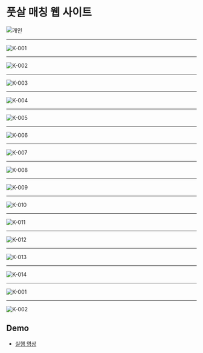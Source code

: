 # 풋살 매칭 웹 사이트
![개인](https://user-images.githubusercontent.com/59239079/79235325-6c9b2800-7ea6-11ea-8ef1-f19acba845bb.png)
- - -
![K-001](https://user-images.githubusercontent.com/59239079/79540380-09d2a800-80c3-11ea-9115-823f52841d61.png)
- - -
![K-002](https://user-images.githubusercontent.com/59239079/79540409-135c1000-80c3-11ea-86e0-55cd6eb97d1c.png)
- - -
![K-003](https://user-images.githubusercontent.com/59239079/79540428-1ce57800-80c3-11ea-9be2-0dc67ad26026.png)
- - -
![K-004](https://user-images.githubusercontent.com/59239079/79540453-27a00d00-80c3-11ea-9734-4cca15a5451f.png)
- - -
![K-005](https://user-images.githubusercontent.com/59239079/79540472-2ff84800-80c3-11ea-9b68-3564246c9012.png)
- - -
![K-006](https://user-images.githubusercontent.com/59239079/79540488-37b7ec80-80c3-11ea-84a9-1f58d8989520.png)
- - -
![K-007](https://user-images.githubusercontent.com/59239079/79540505-40102780-80c3-11ea-96ea-21e2b3a9e63b.png)
- - -
![K-008](https://user-images.githubusercontent.com/59239079/79540523-48686280-80c3-11ea-9301-fecb84ad7802.png)
- - -
![K-009](https://user-images.githubusercontent.com/59239079/79540562-51f1ca80-80c3-11ea-89ac-d425c3dc613c.png)
- - -
![K-010](https://user-images.githubusercontent.com/59239079/79540599-60d87d00-80c3-11ea-9be6-aa5e65387dda.png)
- - -
![K-011](https://user-images.githubusercontent.com/59239079/79540665-7cdc1e80-80c3-11ea-9e0f-4ec6ba297d9e.png)
- - -
![K-012](https://user-images.githubusercontent.com/59239079/79540681-86658680-80c3-11ea-9eb8-4d42c17676e2.png)
- - -
![K-013](https://user-images.githubusercontent.com/59239079/79540716-92514880-80c3-11ea-972a-6afcafdbd330.png)
- - -
![K-014](https://user-images.githubusercontent.com/59239079/79540733-98dfc000-80c3-11ea-8924-555e276681dd.png)
- - -
![K-001](https://user-images.githubusercontent.com/59239079/79680269-dc176b80-8248-11ea-906c-c75f68ec72cb.png)
- - -
![K-002](https://user-images.githubusercontent.com/59239079/79680278-f4878600-8248-11ea-99a7-9c2811f63624.png)
## Demo
- [실행 영상](https://www.youtube.com/watch?v=Yeg3ZLMback&t=1s)
